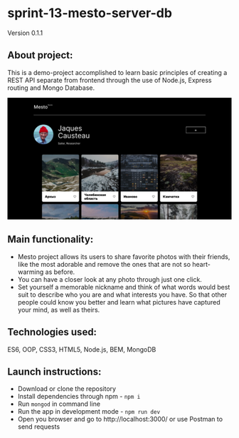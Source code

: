 # **sprint-13-mesto-server-db**

Version 0.1.1

## About project:
This is a demo-project accomplished to learn basic principles of creating a REST API separate from frontend through the use of Node.js, Express routing and Mongo Database.

<img src="./images/mesto-pic.jpg" alt="Mesto screenshot with numerous breathtaking pictures" width="600"/>

## Main functionality: 
- Mesto project allows its users to share favorite photos with their friends, like the most adorable and remove the ones that are not so heart-warming as before.
- You can have a closer look at any photo through just one click.
- Set yourself a memorable nickname and think of what words would best suit to describe who you are and what interests you have. So that other people could know you better and learn what pictures have captured your mind, as well as theirs.

## Technologies used:
ES6, OOP, CSS3, HTML5, Node.js, BEM, MongoDB

## Launch instructions:
- Download or clone the repository
- Install dependencies through npm - `npm i`
- Run `mongod` in command line
- Run the app in development mode - `npm run dev`
- Open you browser and go to http://localhost:3000/ or use Postman to send requests
